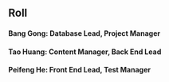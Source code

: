 ## Roll

#### Bang Gong: Database Lead, Project Manager
#### Tao Huang: Content Manager, Back End Lead
#### Peifeng He: Front End Lead, Test Manager